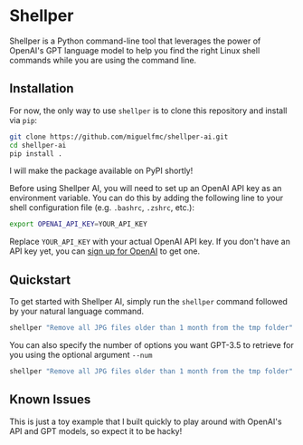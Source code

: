 # Shellper

Shellper is a Python command-line tool that leverages the power of OpenAI's GPT language model to help you find the right Linux shell commands while you are using the command line.

## Installation

For now, the only way to use `shellper` is to clone this repository and install via `pip`:

```bash
git clone https://github.com/miguelfmc/shellper-ai.git
cd shellper-ai
pip install .
```

I will make the package available on PyPI shortly!

Before using Shellper AI, you will need to set up an OpenAI API key as an environment variable. You can do this by adding the following line to your shell configuration file (e.g. `.bashrc`, `.zshrc`, etc.):

```bash
export OPENAI_API_KEY=YOUR_API_KEY
```

Replace `YOUR_API_KEY` with your actual OpenAI API key. If you don't have an API key yet, you can [sign up for OpenAI](https://beta.openai.com/signup/) to get one.

## Quickstart

To get started with Shellper AI, simply run the `shellper` command followed by your natural language command. 

```bash
shellper "Remove all JPG files older than 1 month from the tmp folder"
```

You can also specify the number of options you want GPT-3.5 to retrieve for you using the optional argument `--num`

```bash
shellper "Remove all JPG files older than 1 month from the tmp folder" --num 3
```

## Known Issues

This is just a toy example that I built quickly to play around with OpenAI's API and GPT models, so expect it to be hacky!